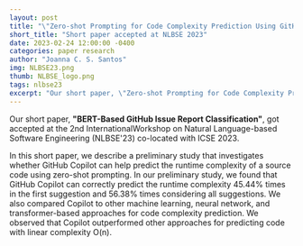 ```yaml
---
layout: post
title: "\"Zero-shot Prompting for Code Complexity Prediction Using GitHub Copilot\" accepted at NLBSE'23 (co-located with ICSE'23)."
short_title: "Short paper accepted at NLBSE 2023"
date: 2023-02-24 12:00:00 -0400
categories: paper research
author: "Joanna C. S. Santos"
img: NLBSE23.png
thumb: NLBSE_logo.png
tags: nlbse23
excerpt: "Our short paper, \"Zero-shot Prompting for Code Complexity Prediction Using GitHub Copilot\", got accepted at the 2nd Intl. Workshop on Natural Language-based Software Engineering (NLBSE'23) co-located with ICSE 2023."
---
```


Our short paper, **"BERT-Based GitHub Issue Report Classification"**, got accepted at the 2nd InternationalWorkshop on Natural Language-based Software Engineering (NLBSE'23) co-located with ICSE 2023. 

In this short paper, we describe a preliminary study that investigates whether GitHub Copilot can help predict the runtime complexity of a source code using zero-shot prompting. In our preliminary study, we found that GitHub Copilot can correctly predict the runtime complexity 45.44% times in the first suggestion and 56.38% times considering all suggestions. We also compared Copilot to other machine learning, neural network, and transformer-based approaches for code complexity prediction. We observed that Copilot  outperformed other approaches for predicting code with linear complexity O(n).
